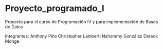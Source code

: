 # Proyecto_programado_I
Proyecto para el curso de Programación IV y para implementación de Bases de Datos

Integrantes:
Anthony Piña
Christopher Lamberti
Nahommy González
Dereck Monge
